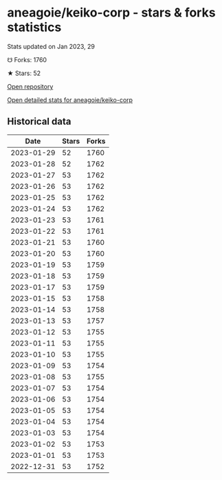 # aneagoie/keiko-corp - stars & forks statistics

Stats updated on Jan 2023, 29

☋ Forks: 1760

★ Stars: 52

[Open repository](https://github.com/aneagoie/keiko-corp)

[Open detailed stats for aneagoie/keiko-corp](https://reviewgithub.com/rep/aneagoie/keiko-corp)

## Historical data
| Date | Stars | Forks |
|------|-------|-------|
| 2023-01-29 | 52 | 1760 | 
| 2023-01-28 | 52 | 1762 | 
| 2023-01-27 | 53 | 1762 | 
| 2023-01-26 | 53 | 1762 | 
| 2023-01-25 | 53 | 1762 | 
| 2023-01-24 | 53 | 1762 | 
| 2023-01-23 | 53 | 1761 | 
| 2023-01-22 | 53 | 1761 | 
| 2023-01-21 | 53 | 1760 | 
| 2023-01-20 | 53 | 1760 | 
| 2023-01-19 | 53 | 1759 | 
| 2023-01-18 | 53 | 1759 | 
| 2023-01-17 | 53 | 1759 | 
| 2023-01-15 | 53 | 1758 | 
| 2023-01-14 | 53 | 1758 | 
| 2023-01-13 | 53 | 1757 | 
| 2023-01-12 | 53 | 1755 | 
| 2023-01-11 | 53 | 1755 | 
| 2023-01-10 | 53 | 1755 | 
| 2023-01-09 | 53 | 1754 | 
| 2023-01-08 | 53 | 1755 | 
| 2023-01-07 | 53 | 1754 | 
| 2023-01-06 | 53 | 1754 | 
| 2023-01-05 | 53 | 1754 | 
| 2023-01-04 | 53 | 1754 | 
| 2023-01-03 | 53 | 1754 | 
| 2023-01-02 | 53 | 1753 | 
| 2023-01-01 | 53 | 1753 | 
| 2022-12-31 | 53 | 1752 | 

